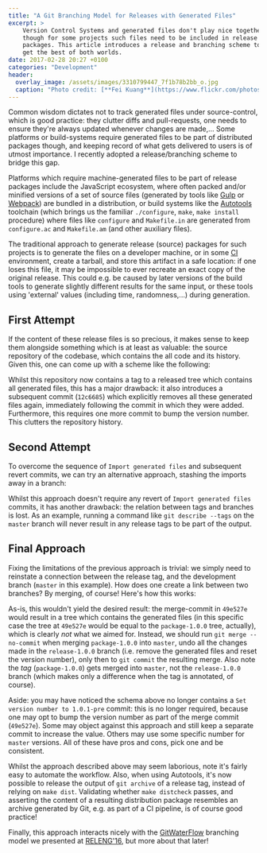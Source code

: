 ```yaml
---
title: "A Git Branching Model for Releases with Generated Files"
excerpt: >
    Version Control Systems and generated files don't play nice together,
    though for some projects such files need to be included in release
    packages. This article introduces a release and branching scheme to
    get the best of both worlds.
date: 2017-02-28 20:27 +0100
categories: "Development"
header:
  overlay_image: /assets/images/3310799447_7f1b78b2bb_o.jpg
  caption: "Photo credit: [**Fei Kuang**](https://www.flickr.com/photos/faykwong/3310799447/)"
---
```

Common wisdom dictates not to track generated files under source-control, which
is good practice: they clutter diffs and pull-requests, one needs to ensure
they're always updated whenever changes are made,... Some platforms or
build-systems require generated files to be part of distributed packages though,
and keeping record of what gets delivered to users is of utmost importance. I
recently adopted a release/branching scheme to bridge this gap.

Platforms which require machine-generated files to be part of release packages
include the JavaScript ecosystem, where often packed and/or minified versions
of a set of source files (generated by tools like [Gulp] or [Webpack]) are
bundled in a distribution, or build systems like the [Autotools] toolchain
(which brings us the familiar `./configure`, `make`, `make install` procedure)
where files like `configure` and `Makefile.in` are generated from
`configure.ac` and `Makefile.am` (and other auxiliary files).

[Gulp]: http://gulpjs.com
[Webpack]: https://webpack.js.org
[Autotools]: https://www.gnu.org/software/automake/manual/html_node/Autotools-Introduction.html

The traditional approach to generate release (source) packages for such projects
is to generate the files on a developer machine, or in some [CI] environment,
create a tarball, and store this artifact in a safe location: if one loses this
file, it may be impossible to ever recreate an exact copy of the original
release. This could e.g. be caused by later versions of the build tools to
generate slightly different results for the same input, or these tools using
'external' values (including time, randomness,...) during generation.

[CI]: https://en.wikipedia.org/wiki/Continuous_integration

## First Attempt

If the content of these release files is so precious, it makes sense to keep
them alongside something which is at least as valuable: the source repository of
the codebase, which contains the all code and its history. Given this, one can
come up with a scheme like the following:

<style scoped> @import url("{{ '/assets/css/gitgraph-1.8.3.css' | absolute_url }}"); </style>
<script src="{{ '/assets/js/gitgraph-1.8.3.min.js' | absolute_url }}"></script>

<canvas id='gitGraph1'></canvas>
<script>
var master = new GitGraph({
  elementId: 'gitGraph1',
  template: 'metro',
  orientation: 'vertical',
  author: 'Nicolas T.',
  mode: 'extended',
}).branch('master');

master.commit('Initialize repository');
master.commit('Implement crazy feature');

master.commit('Set version number to 1.0.0');
master.commit({
  message: 'Import generated files into repository',
  tag: 'package-1.0.0',
  sha1: 'ec4e927',
  dotColor: '#f1c109',
});

master.commit({
  message: 'Revert "Import generated files into repository"',
  sha1: '12c6685',
});

master.commit('Set version number to 1.0.1-pre');
master.commit('Fix bug in crazy feature');
</script>

Whilst this repository now contains a tag to a released tree which contains all
generated files, this has a major drawback: it also introduces a subsequent
commit (`12c6685`) which explicitly removes all these generated files again,
immediately following the commit in which they were added. Furthermore, this
requires one more commit to bump the version number. This clutters the
repository history.


## Second Attempt

To overcome the sequence of `Import generated files` and subsequent revert
commits, we can try an alternative approach, stashing the imports away in
a branch:

<canvas id='gitGraph2'></canvas>
<script>
var master = new GitGraph({
  elementId: 'gitGraph2',
  template: 'metro',
  orientation: 'vertical',
  author: 'Nicolas T.',
  mode: 'extended',
}).branch('master');

master.commit('Initialize repository');
master.commit('Implement crazy feature');

var release100 = master.branch('release-1.0.0');
release100.commit('Set version number to 1.0.0');
release100.commit({
  message: 'Import generated files into repository',
  tag: 'package-1.0.0',
  dotColor: '#f1c109',
});

master.commit('Set version number to 1.0.1-pre');
master.commit('Fix bug in crazy feature');
</script>

Whilst this approach doesn't require any revert of `Import generated files`
commits, it has another drawback: the relation between tags and branches is
lost. As an example, running a command like `git describe --tags` on the
`master` branch will never result in any release tags to be part of the output.


## Final Approach

Fixing the limitations of the previous approach is trivial: we simply need to
reinstate a connection between the release tag, and the development branch
(`master` in this example). How does one create a link between two branches? By
merging, of course! Here's how this works:

<canvas id='gitGraph3'></canvas>
<script>
var graph = new GitGraph({
  elementId: 'gitGraph3',
  template: 'metro',
  orientation: 'vertical',
  author: 'Nicolas T.',
  mode: 'extended',
});

var master = graph.branch('master');
master.commit('Initialize repository');
master.commit({
  message: 'Implement crazy feature',
  sha1: '43d6bf6',
});

var release100 = master.branch('release-1.0.0');
release100.commit('Set version number to 1.0.0');
release100.commit({
  message: 'Import generated files into repository',
  tag: 'package-1.0.0',
  dotColor: '#f1c109',
});

release100.merge(master, {
  message: 'Merge tag \'package-1.0.0\' into master',
  dotColor: '#a42315',
  sha1: '49e527e',
});

master.commit('Fix bug in crazy feature');
</script>

As-is, this wouldn't yield the desired result: the merge-commit in `49e527e`
would result in a tree which contains the generated files (in this specific
case the tree at `49e527e` would be equal to the `package-1.0.0` tree,
actually), which is clearly *not* what we aimed for. Instead, we should run
`git merge --no-commit` when merging `package-1.0.0` into `master`, undo all
the changes made in the `release-1.0.0` branch (i.e. remove the generated
files and reset the version number), only then to `git commit` the resulting
merge. Also note the *tag* (`package-1.0.0`) gets merged into `master`, not the
`release-1.0.0` branch (which makes only a difference when the tag is annotated,
of course).

Aside: you may have noticed the schema above no longer contains a `Set version
number to 1.0.1-pre` commit: this is no longer required, because one may opt to
bump the version number as part of the merge commit (`49e527e`). Some may
object against this approach and still keep a separate commit to increase the
value. Others may use some specific number for `master` versions. All of these
have pros and cons, pick one and be consistent.

Whilst the approach described above may seem laborious, note it's fairly easy
to automate the workflow. Also, when using Autotools, it's now possible to
release the output of `git archive` of a release tag, instead of relying on
`make dist`. Validating whether `make distcheck` passes, and asserting the
content of a resulting distribution package resembles an archive generated by
Git, e.g. as part of a CI pipeline, is of course good practice!

Finally, this approach interacts nicely with the [GitWaterFlow] branching model
we presented at [RELENG'16], but more about that later!

[GitWaterFlow]: http://www.scality.com/blog/continuous-integration-faster-releases-high-quality/
[RELENG'16]: http://releng.polymtl.ca/RELENG2016/html/index.html
